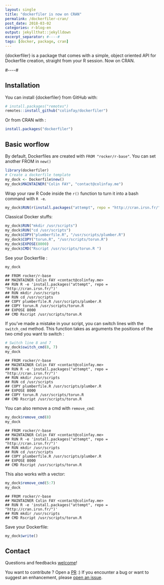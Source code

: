 ```yaml
---
layout: single
title: "dockerfiler is now on CRAN"
permalink: /dockerfiler-cran/
post_date: 2018-03-02
categories: r-blog-en
output: jekyllthat::jekylldown
excerpt_separator: #----#
tags: [docker, package, cran]
---
```


{dockerfiler} is a package that comes with a simple, object oriented API for Dockerfile creation, straight from your R session. Now on CRAN.

#----#

## Installation

You can install {dockerfiler} from GitHub with:

``` r
# install.packages("remotes")
remotes::install_github("colinfay/dockerfiler")
```

Or from CRAN with :

``` r
install.packages("dockerfiler")
```

## Basic worflow

By default, Dockerfiles are created with `FROM "rocker/r-base"`. You can
set another FROM in `new()`

``` r
library(dockerfiler)
# Create a dockerfile template
my_dock <- Dockerfile$new()
my_dock$MAINTAINER("Colin FAY", "contact@colinfay.me")
```

Wrap your raw R Code inside the `r()` function to turn it into a bash
command with `R
-e`.

``` r
my_dock$RUN(r(install.packages("attempt", repo = "http://cran.irsn.fr/")))
```

Classical Docker stuffs:

``` r
my_dock$RUN("mkdir /usr/scripts")
my_dock$RUN("cd /usr/scripts")
my_dock$COPY("plumberfile.R", "/usr/scripts/plumber.R")
my_dock$COPY("torun.R", "/usr/scripts/torun.R")
my_dock$EXPOSE(8000)
my_dock$CMD("Rscript /usr/scripts/torun.R ")
```

See your Dockerfile :

``` r
my_dock
```

    ## FROM rocker/r-base
    ## MAINTAINER Colin FAY <contact@colinfay.me>
    ## RUN R -e 'install.packages("attempt", repo = "http://cran.irsn.fr/")'
    ## RUN mkdir /usr/scripts
    ## RUN cd /usr/scripts
    ## COPY plumberfile.R /usr/scripts/plumber.R
    ## COPY torun.R /usr/scripts/torun.R
    ## EXPOSE 8000
    ## CMD Rscript /usr/scripts/torun.R

If you’ve made a mistake in your script, you can switch lines with the
`switch_cmd` method. This function takes as arguments the positions of
the two cmd you want to switch :

``` r
# Switch line 8 and 7
my_dock$switch_cmd(8, 7)
my_dock
```

    ## FROM rocker/r-base
    ## MAINTAINER Colin FAY <contact@colinfay.me>
    ## RUN R -e 'install.packages("attempt", repo = "http://cran.irsn.fr/")'
    ## RUN mkdir /usr/scripts
    ## RUN cd /usr/scripts
    ## COPY plumberfile.R /usr/scripts/plumber.R
    ## EXPOSE 8000
    ## COPY torun.R /usr/scripts/torun.R
    ## CMD Rscript /usr/scripts/torun.R

You can also remove a cmd with `remove_cmd`:

``` r
my_dock$remove_cmd(8)
my_dock
```

    ## FROM rocker/r-base
    ## MAINTAINER Colin FAY <contact@colinfay.me>
    ## RUN R -e 'install.packages("attempt", repo = "http://cran.irsn.fr/")'
    ## RUN mkdir /usr/scripts
    ## RUN cd /usr/scripts
    ## COPY plumberfile.R /usr/scripts/plumber.R
    ## EXPOSE 8000
    ## CMD Rscript /usr/scripts/torun.R

This also works with a vector:

``` r
my_dock$remove_cmd(5:7)
my_dock
```

    ## FROM rocker/r-base
    ## MAINTAINER Colin FAY <contact@colinfay.me>
    ## RUN R -e 'install.packages("attempt", repo = "http://cran.irsn.fr/")'
    ## RUN mkdir /usr/scripts
    ## CMD Rscript /usr/scripts/torun.R

Save your Dockerfile:

``` r
my_dock$write()
```

## Contact

Questions and feedbacks [welcome](mailto:contact@colinfay.me)\!

You want to contribute ? Open a
[PR](https://github.com/ColinFay/dockerfiler/pulls) :) If you encounter
a bug or want to suggest an enhancement, please [open an
issue](https://github.com/ColinFay/dockerfiler/issues).



